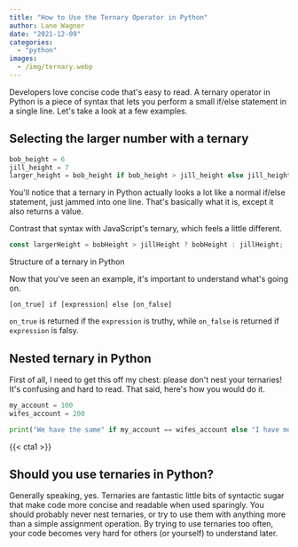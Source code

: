 ```yaml
---
title: "How to Use the Ternary Operator in Python"
author: Lane Wagner
date: "2021-12-09"
categories: 
  - "python"
images:
  - /img/ternary.webp
---
```


Developers love concise code that's easy to read. A ternary operator in Python is a piece of syntax that lets you perform a small if/else statement in a single line. Let's take a look at a few examples.

## Selecting the larger number with a ternary

```py
bob_height = 6
jill_height = 7
larger_height = bob_height if bob_height > jill_height else jill_height
```

You'll notice that a ternary in Python actually looks a lot like a normal if/else statement, just jammed into one line. That's basically what it is, except it also returns a value.

Contrast that syntax with JavaScript's ternary, which feels a little different.

```js
const largerHeight = bobHeight > jillHeight ? bobHeight : jillHeight;
```

Structure of a ternary in Python

Now that you've seen an example, it's important to understand what's going on.

```
[on_true] if [expression] else [on_false] 
```

`on_true` is returned if the `expression` is truthy, while `on_false` is returned if `expression` is falsy.

## Nested ternary in Python

First of all, I need to get this off my chest: please don't nest your ternaries! It's confusing and hard to read. That said, here's how you would do it.

```py
my_account = 100
wifes_account = 200

print("We have the same" if my_account == wifes_account else "I have more" if my_account > wifes_account else "Wife has more")
```

{{< cta1 >}}

## Should you use ternaries in Python?

Generally speaking, yes. Ternaries are fantastic little bits of syntactic sugar that make code more concise and readable when used sparingly. You should probably never nest ternaries, or try to use them with anything more than a simple assignment operation. By trying to use ternaries too often, your code becomes very hard for others (or yourself) to understand later.
